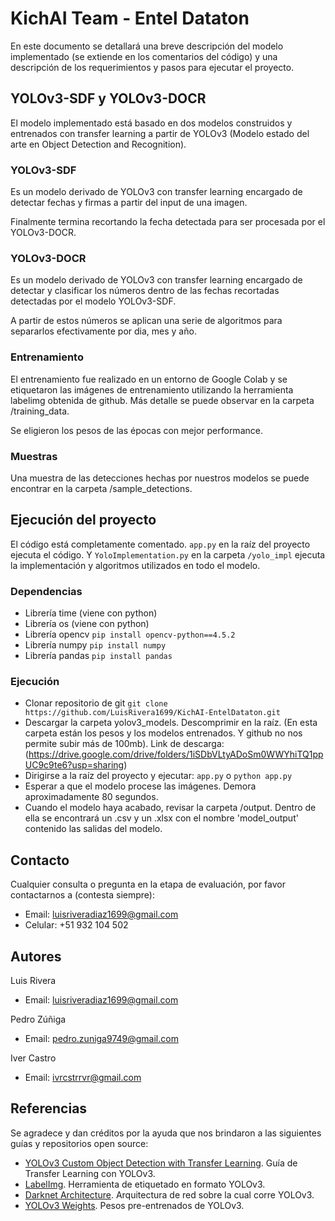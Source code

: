 
# KichAI Team - Entel Dataton

En este documento se detallará una breve descripción del modelo implementado (se extiende en los comentarios del código) y una descripción de los requerimientos y pasos para ejecutar el proyecto.




## YOLOv3-SDF y YOLOv3-DOCR

El modelo implementado está basado en dos modelos construidos y entrenados con transfer learning a partir de YOLOv3 (Modelo estado del arte en Object Detection and Recognition).

### YOLOv3-SDF

Es un modelo derivado de YOLOv3 con transfer learning encargado de detectar fechas y firmas a partir del input de una imagen.

Finalmente termina recortando la fecha detectada para ser procesada por el YOLOv3-DOCR.

### YOLOv3-DOCR

Es un modelo derivado de YOLOv3 con transfer learning encargado de detectar y clasificar los números dentro de las fechas recortadas detectadas por el modelo YOLOv3-SDF.

A partir de estos números se aplican una serie de algoritmos para separarlos efectivamente por dia, mes y año.

### Entrenamiento

El entrenamiento fue realizado en un entorno de Google Colab y se etiquetaron las imágenes de entrenamiento utilizando la herramienta labelimg obtenida de github. Más detalle se puede observar en la carpeta /training_data.

Se eligieron los pesos de las épocas con mejor performance. 

### Muestras

Una muestra de las detecciones hechas por nuestros modelos se puede encontrar en la carpeta /sample_detections.

## Ejecución del proyecto

El código está completamente comentado. ```app.py``` en la raíz del proyecto ejecuta el código. Y ```YoloImplementation.py``` en la carpeta ```/yolo_impl``` ejecuta la implementación y algoritmos utilizados en todo el modelo.

### Dependencias

- Librería time (viene con python)
- Librería  os (viene con python)
- Librería opencv ```pip install opencv-python==4.5.2```
- Librería numpy ```pip install numpy```
- Librería pandas ```pip install pandas```

### Ejecución

- Clonar repositorio de git ```git clone https://github.com/LuisRivera1699/KichAI-EntelDataton.git```
- Descargar la carpeta yolov3_models. Descomprimir en la raíz. (En esta carpeta están los pesos y los modelos entrenados. Y github no nos permite subir más de 100mb). Link de descarga: (https://drive.google.com/drive/folders/1iSDbVLtyADoSm0WWYhiTQ1ppUC9c9te6?usp=sharing)
- Dirigirse a la raíz del proyecto y ejecutar: ```app.py``` o ```python app.py```
- Esperar a que el modelo procese las imágenes. Demora aproximadamente 80 segundos.
- Cuando el modelo haya acabado, revisar la carpeta /output. Dentro de ella se encontrará un .csv y un .xlsx con el nombre 'model_output' contenido las salidas del modelo.

## Contacto

Cualquier consulta o pregunta en la etapa de evaluación, por favor contactarnos a (contesta siempre):

- Email: luisriveradiaz1699@gmail.com
- Celular: +51 932 104 502
## Autores

Luis Rivera
- Email: luisriveradiaz1699@gmail.com

Pedro Zúñiga
- Email: pedro.zuniga9749@gmail.com

Iver Castro
- Email: ivrcstrrvr@gmail.com

  
## Referencias

Se agradece y dan créditos por la ayuda que nos brindaron a las siguientes guías y repositorios open source:

 - [YOLOv3 Custom Object Detection with Transfer Learning](https://medium.com/analytics-vidhya/yolov3-custom-object-detection-with-transfer-learning-47186c8f166d). Guía de Transfer Learning con YOLOv3.
 - [LabelImg](https://github.com/tzutalin/labelImg). Herramienta de etiquetado en formato YOLOv3.
 - [Darknet Architecture](https://github.com/AlexeyAB/darknet). Arquitectura de red sobre la cual corre YOLOv3.
 - [YOLOv3 Weights](https://pjreddie.com/media/files/darknet53.conv.74). Pesos pre-entrenados de YOLOv3.
